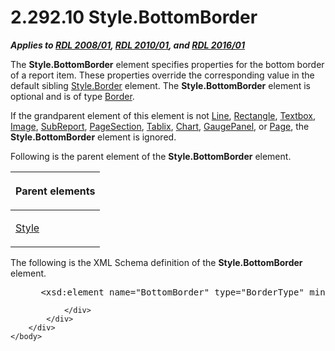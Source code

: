 <html dir="LTR" xmlns:mshelp="http://msdn.microsoft.com/mshelp" xmlns:ddue="http://ddue.schemas.microsoft.com/authoring/2003/5" xmlns:xlink="http://www.w3.org/1999/xlink" xmlns:tool="http://www.microsoft.com/tooltip">
    <head>
        <meta http-equiv="Content-Type" content="text/html; CHARSET=utf-8"></meta>
        <meta name="save" content="history"></meta>
        <title>2.292.10 Style.BottomBorder</title>
        <xml>
            <mshelp:toctitle title="2.292.10 Style.BottomBorder"></mshelp:toctitle>
            <mshelp:rltitle title="[MS-RDL]: Style.BottomBorder"></mshelp:rltitle>
            <mshelp:keyword index="A" term="eb9d8d93-eba5-4b51-9b00-b711776d8b7a"></mshelp:keyword>
            <mshelp:attr name="DCSext.ContentType" value="open specification"></mshelp:attr>
            <mshelp:attr name="AssetID" value="eb9d8d93-eba5-4b51-9b00-b711776d8b7a"></mshelp:attr>
            <mshelp:attr name="TopicType" value="kbRef"></mshelp:attr>
            <mshelp:attr name="DCSext.Title" value="[MS-RDL]: Style.BottomBorder" />
        </xml>
    </head>
    <body>
        <div id="header">
            <h1 class="heading">2.292.10 Style.BottomBorder</h1>
        </div>
        <div id="mainSection">
            <div id="mainBody">
                <div id="allHistory" class="saveHistory"></div>
                <div id="sectionSection0" class="section" name="collapseableSection">
                    

<p><b><i>Applies to </i></b><a href="1e855f94-4617-47e4-b89e-0856c6cb420f.htm"><b><i>RDL 2008/01</i></b></a><b><i>,
</i></b><a href="3428e690-a348-4ec7-8a6a-8efb42d2cdee.htm"><b><i>RDL 2010/01</i></b></a><b><i>,
and </i></b><a href="52ce3983-2bfc-4e72-9359-42aaf5fe4509.htm"><b><i>RDL 2016/01</i></b></a></p>

<p>The <b>Style.BottomBorder</b> element specifies properties
for the bottom border of a report item. These properties override the
corresponding value in the default sibling <a href="847db862-6fda-40c4-b133-45989ecb09bd.htm">Style.Border</a> element. The <b>Style.BottomBorder</b>
element is optional and is of type <a href="39ecf39b-787f-4c80-94a9-a0eed30385be.htm">Border</a>. </p>

<p>If the grandparent element of this element is not <a href="58c7b460-38b6-4039-afae-82c27404e241.htm">Line</a>, <a href="e36a41ea-aeaf-45cc-969e-8ab1e380882c.htm">Rectangle</a>, <a href="469d0032-b5ec-43d9-ab36-d3a88b9cc1f6.htm">Textbox</a>, <a href="63e1e5ab-7c49-4f62-8dbd-62d85de2b153.htm">Image</a>, <a href="04d4d6d6-e103-48fc-b4f7-bf5b4a7e56e5.htm">SubReport</a>, <a href="afff0921-7d95-4216-8f28-635c67d539d8.htm">PageSection</a>, <a href="e42fb86e-799a-4202-8845-ac38831efccb.htm">Tablix</a>, <a href="b0ab5524-7eb2-47a7-a4d3-230f5c8c5526.htm">Chart</a>, <a href="f01744d3-79fa-4f30-94bf-a1ffa6bde2ac.htm">GaugePanel</a>, or <a href="b5e525d5-00d6-4e1a-8813-55f327da6b4c.htm">Page</a>, the <b>Style.BottomBorder</b>
element is ignored.</p>

<p>Following is the parent element of the <b>Style.BottomBorder</b>
element.</p>

<table>
 <thead>
  <tr>
   <th>
   <p>Parent elements</p>
   </th>
  </tr>
 </thead>
 <tr>
  <td>
  <p><a href="ea446209-9c6a-46ce-b472-fae8b8350b37.htm">Style</a></p>
  </td>
 </tr>
</table>

<p>The following is the XML Schema definition of the <b>Style.BottomBorder</b>
element.</p>

<dl>
<dd>
<div><pre> &lt;xsd:element name=&quot;BottomBorder&quot; type=&quot;BorderType&quot; minOccurs=&quot;0&quot; /&gt;
</pre></div>
</dd></dl>


                </div>
            </div>
        </div>
    </body>
</html>